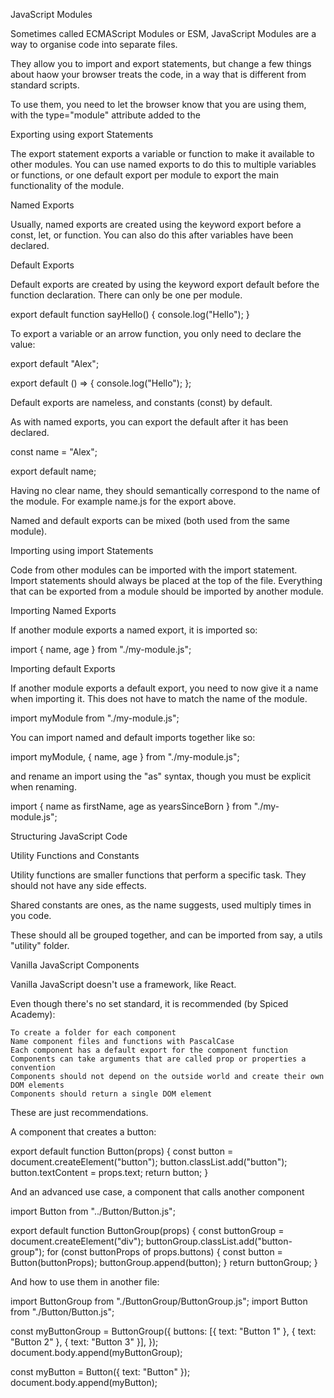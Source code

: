 JavaScript Modules

Sometimes called ECMAScript Modules or ESM, JavaScript Modules are a way to organise code into separate files. 

They allow you to import and export statements, but change a few things about haow your browser treats the code, in a way that is different from standard scripts.

To use them, you need to let the browser know that you are using them, with the type="module" attribute added to the <script> tag.

<script type="module" src="./my-module.js"></script>

Exporting using export Statements

The export statement exports a variable or function to make it available to other modules. You can use named exports to do this to multiple variables or functions, or one default export per module to export the main functionality of the module.

Named Exports

Usually, named exports are created using the keyword export before a const, let, or function. You can also do this after variables have been declared.

Default Exports

Default exports are created by using the keyword export default before the function declaration. There can only be one per module.

export default function sayHello() {
  console.log("Hello");
}

To export a variable or an arrow function, you only need to declare the value:

export default "Alex";

export default () => {
  console.log("Hello");
};

Default exports are nameless, and constants (const) by default.

As with named exports, you can export the default after it has been declared.

const name = "Alex";

export default name;

Having no clear name, they should semantically correspond to the name of the module. For example name.js for the export above.

Named and default exports can be mixed (both used from the same module).

Importing using import Statements

Code from other modules can be imported with the import statement. Import statements should always be placed at the top of the file. Everything that can be exported from a module should be imported by another module.

Importing Named Exports

If another module exports a named export, it is imported so:

import { name, age } from "./my-module.js";

Importing default Exports

If another module exports a default export, you need to now give it a name when importing it. This does not have to match the name of the module.

import myModule from "./my-module.js";

You can import named and default imports together like so:

import myModule, { name, age } from "./my-module.js";

and rename an import using the "as" syntax, though you must be explicit when renaming.

import { name as firstName, age as yearsSinceBorn } from "./my-module.js";

Structuring JavaScript Code

Utility Functions and Constants

Utility functions are smaller functions that perform a specific task. They should not have any side effects.

Shared constants are ones, as the name suggests, used multiply times in you code.

These should all be grouped together, and can be imported from say, a utils "utility" folder.

Vanilla JavaScript Components

Vanilla JavaScript doesn't use a framework, like React.

Even though there's no set standard, it is recommended (by Spiced Academy):

    To create a folder for each component
    Name component files and functions with PascalCase
    Each component has a default export for the component function
    Components can take arguments that are called prop or properties a convention
    Components should not depend on the outside world and create their own DOM elements
    Components should return a single DOM element

These are just recommendations.

A component that creates a button:

export default function Button(props) {
  const button = document.createElement("button");
  button.classList.add("button");
  button.textContent = props.text;
  return button;
}

And an advanced use case, a component that calls another component

import Button from "../Button/Button.js";

export default function ButtonGroup(props) {
  const buttonGroup = document.createElement("div");
  buttonGroup.classList.add("button-group");
  for (const buttonProps of props.buttons) {
    const button = Button(buttonProps);
    buttonGroup.append(button);
  }
  return buttonGroup;
}

And how to use them in another file:

import ButtonGroup from "./ButtonGroup/ButtonGroup.js";
import Button from "./Button/Button.js";

const myButtonGroup = ButtonGroup({
  buttons: [{ text: "Button 1" }, { text: "Button 2" }, { text: "Button 3" }],
});
document.body.append(myButtonGroup);

const myButton = Button({ text: "Button" });
document.body.append(myButton);


